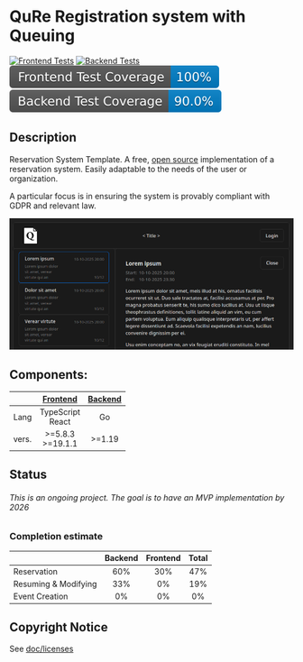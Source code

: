 # QuRe Registration system with Queuing

[![Frontend Tests](https://github.com/JValtteri/qure/actions/workflows/frontend-tests.yml/badge.svg)](https://github.com/JValtteri/qure/actions/workflows/frontend-tests.yml)
[![Backend Tests](https://github.com/JValtteri/qure/actions/workflows/backend-tests.yml/badge.svg)](https://github.com/JValtteri/qure/actions/workflows/backend-tests.yml)
![Frontend Coverage](https://github.com/JValtteri/qure/blob/badges/.badges/main/frontend-coverage-badge.svg)
![Backend Coverage](https://github.com/JValtteri/qure/blob/badges/.badges/main/backend-coverage-badge.svg)

## Description

Reservation System Template. A free, [open source](LICENSE) implementation of a reservation system. Easily adaptable to the needs of the user or organization.

A particular focus is in ensuring the system is provably compliant with GDPR and relevant law.

![screenshot](images/Screenshot.png)

## Components:

|  | [Frontend](client/README.md) | [Backend](server/README.md) |
| -- | :--: | :--: |
| Lang | TypeScript <br> React | Go |
| vers. | >=5.8.3 <br> >=19.1.1 | >=1.19 |

## Status

###### This is an ongoing project. The goal is to have an MVP implementation by 2026


### Completion estimate

|                      | Backend | Frontend | Total |
| -------------------- | :-----: | :------: | :---: |
| Reservation          |   60%   |   30%    |  47%  |
| Resuming & Modifying |   33%   |   0%     |  19%  |
| Event Creation       |   0%    |   0%     |  0%   |

## Copyright Notice

See [doc/licenses](doc/licenses/README.md)
